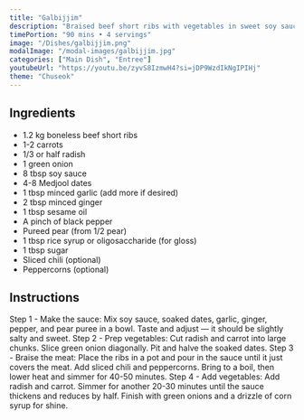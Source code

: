 ```yaml
---
title: "Galbijjim"
description: "Braised beef short ribs with vegetables in sweet soy sauce. A festive centerpiece for Chuseok table."
timePortion: "90 mins • 4 servings"
image: "/Dishes/galbijjim.png"
modalImage: "/modal-images/galbijjim.jpg"
categories: ["Main Dish", "Entree"]
youtubeUrl: "https://youtu.be/zyvS8IzmwH4?si=jDP9WzdIkNgIPIHj"
theme: "Chuseok"
---
```


## Ingredients
- 1.2 kg boneless beef short ribs
- 1-2 carrots
- 1/3 or half radish
- 1 green onion
- 8 tbsp soy sauce
- 4-8 Medjool dates
- 1 tbsp minced garlic (add more if desired)
- 2 tbsp minced ginger
- 1 tbsp sesame oil
- A pinch of black pepper
- Pureed pear (from 1/2 pear)
- 1 tbsp rice syrup or oligosaccharide (for gloss)
- 1 tbsp sugar
- Sliced chili (optional)
- Peppercorns (optional)

## Instructions
Step 1 - Make the sauce: Mix soy sauce, soaked dates, garlic, ginger, pepper, and pear puree in a bowl. Taste and adjust — it should be slightly salty and sweet.
Step 2 - Prep vegetables: Cut radish and carrot into large chunks. Slice green onion diagonally. Pit and halve the soaked dates.
Step 3 - Braise the meat: Place the ribs in a pot and pour in the sauce until it just covers the meat. Add sliced chili and peppercorns. Bring to a boil, then lower heat and simmer for 40-50 minutes.
Step 4 - Add vegetables: Add radish and carrot. Simmer for another 20-30 minutes until the sauce thickens and reduces by half. Finish with green onions and a drizzle of corn syrup for shine.
